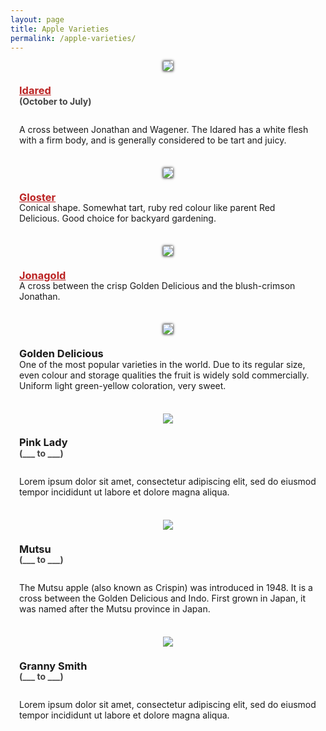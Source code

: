 ```yaml
---
layout: page
title: Apple Varieties
permalink: /apple-varieties/
---
```


<style type="text/css">
.apple-variety {
	margin-bottom: 36px;
}
.apple-variety > div:nth-of-type(1) {
	text-align: center;
}
.apple-variety > div:nth-of-type(2) {
	display: flex;
	flex-direction: column;
	justify-content: center;
	padding: 0 1em;
	box-sizing: border-box;
}
.shadow-outline {
	box-shadow: 0 0 4px #000;
}
.apple-variety h3 {
	font-weight: bold;
	margin-bottom: 0;
	line-height: 1;
}
.apple-variety h3 a {
	color: #B22;
}
.apple-variety .availability {
	color: #444;
	font-weight: bold;
	margin-bottom: 2em;
}
</style>

<div>
	<div class="flex-row apple-variety">
		<div class="flex-4">
			<img src="/img/photos/idared.jpg" class="shadow-outline">
		</div>
		<div class="flex-8">
			<h3><a href="https://en.wikipedia.org/wiki/Idared">Idared</a></h3>
			<div class="availability">(October to July)</div>
			<div>A cross between Jonathan and Wagener. The Idared has a white flesh with a firm body, and is generally considered to be tart and juicy.</div>
		</div>
	</div>
	<div class="flex-row apple-variety">
		<div class="flex-4">
			<img src="/img/photos/gloster1.jpg" class="shadow-outline">
		</div>
		<div class="flex-8">
			<h3><a href="https://en.wikipedia.org/wiki/List_of_apple_cultivars">Gloster</a></h3>
			<div>Conical shape. Somewhat tart, ruby red colour like parent Red Delicious. Good choice for backyard gardening.	</div>
		</div>
	</div>
	<div class="flex-row apple-variety">
		<div class="flex-4">
			<img src="/img/photos/jonagold.jpg" class="shadow-outline">
		</div>
		<div class="flex-8">
			<h3><a href="https://en.wikipedia.org/wiki/Jonagold">Jonagold</a></h3>
			<div>A cross between the crisp Golden Delicious and the blush-crimson Jonathan.</div>
		</div>
	</div>
	<div class="flex-row apple-variety">
		<div class="flex-4">
			<img src="/img/photos/golden_delicious1.jpg" class="shadow-outline">
		</div>
		<div class="flex-8">
			<h3>Golden Delicious</h3>
			<div>One of the most popular varieties in the world. Due to its regular size, even colour and storage qualities the fruit is widely sold commercially. Uniform light green-yellow coloration, very sweet.</div>
		</div>
	</div>
	<div class="flex-row apple-variety">
		<div class="flex-4">
			<img src="/img/apple-varieties/pink_lady.png">
		</div>
		<div class="flex-8">
			<h3>Pink Lady</h3>
			<div class="availability">(___ to ___)</div>
			<div>Lorem ipsum dolor sit amet, consectetur adipiscing elit, sed do eiusmod tempor incididunt ut labore et dolore magna aliqua.</div>
		</div>
	</div>
	<div class="flex-row apple-variety">
		<div class="flex-4">
			<img src="/img/apple-varieties/mutsu.png">
		</div>
		<div class="flex-8">
			<h3>Mutsu</h3>
			<div class="availability">(___ to ___)</div>
			<div>The Mutsu apple (also known as Crispin) was introduced in 1948. It is a cross between the Golden Delicious and Indo. First grown in Japan, it was named after the Mutsu province in Japan.</div>
		</div>
	</div>
	<div class="flex-row apple-variety">
		<div class="flex-4">
			<img src="/img/apple-varieties/granny_smith.png">
		</div>
		<div class="flex-8">
			<h3>Granny Smith</h3>
			<div class="availability">(___ to ___)</div>
			<div>Lorem ipsum dolor sit amet, consectetur adipiscing elit, sed do eiusmod tempor incididunt ut labore et dolore magna aliqua.</div>
		</div>
	</div>
</div>

